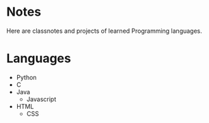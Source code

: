# Notes

Here are classnotes and projects of learned Programming languages.

# Languages

- Python
- C
- Java
  - Javascript
- HTML
  - CSS
